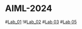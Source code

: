 # AIML-2024
#[Lab_01](https://github.com/2303A51674/AIML-2024/blob/main/Lab1.ipynb)
!#[Lab_02](https://github.com/2303A51674/AIML-2024/blob/main/Lab2.ipynb)
#[Lab 03](https://github.com/2303A51674/AIML-2024/blob/main/Lab3.ipynb)
#[Lab 05](https://github.com/2303A51674/AIML-2024/blob/main/Lab5.ipynb)

